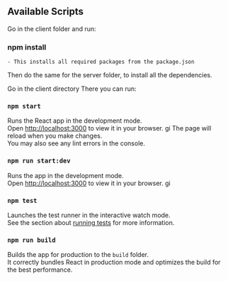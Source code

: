 ## Available Scripts

Go in the client folder and run:
### npm install 
    - This installs all required packages from the package.json

Then do the same for the server folder, to install all the dependencies.

Go in the client directory 
There you can run:

### `npm start`

Runs the React app in the development mode.\
Open [http://localhost:3000](http://localhost:3000) to view it in your browser.
gi 
The page will reload when you make changes.\
You may also see any lint errors in the console.

### `npm run start:dev`
Runs the app in the development mode.\
Open [http://localhost:3000](http://localhost:3000) to view it in your browser.
gi 

### `npm test`

Launches the test runner in the interactive watch mode.\
See the section about [running tests](https://facebook.github.io/create-react-app/docs/running-tests) for more information.

### `npm run build`

Builds the app for production to the `build` folder.\
It correctly bundles React in production mode and optimizes the build for the best performance.
